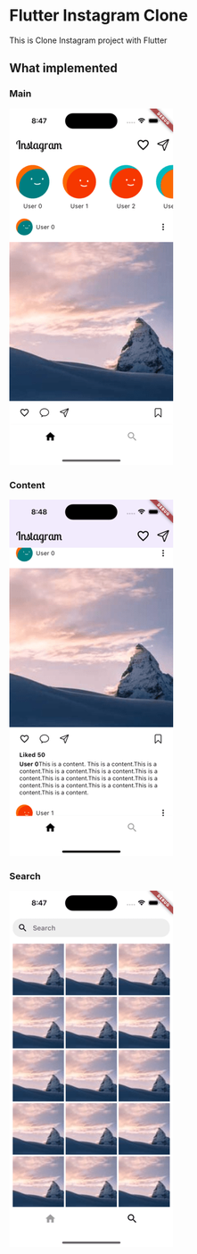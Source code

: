 # Flutter Instagram Clone

This is Clone Instagram project with Flutter

## What implemented

### Main
![insta_main.png](github_images%2Finsta_main.png)

### Content
![insta_content.png](github_images%2Finsta_content.png)

### Search
![insta_search.png](github_images%2Finsta_search.png)